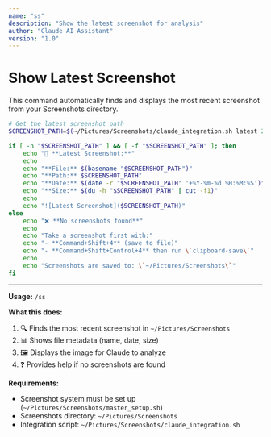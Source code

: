 ```yaml
---
name: "ss"
description: "Show the latest screenshot for analysis"
author: "Claude AI Assistant"
version: "1.0"
---
```


# Show Latest Screenshot

This command automatically finds and displays the most recent screenshot from your Screenshots directory.

```bash
# Get the latest screenshot path
SCREENSHOT_PATH=$(~/Pictures/Screenshots/claude_integration.sh latest 2>/dev/null | head -1)

if [ -n "$SCREENSHOT_PATH" ] && [ -f "$SCREENSHOT_PATH" ]; then
    echo "📸 **Latest Screenshot:**"
    echo
    echo "**File:** $(basename "$SCREENSHOT_PATH")"
    echo "**Path:** $SCREENSHOT_PATH"
    echo "**Date:** $(date -r "$SCREENSHOT_PATH" '+%Y-%m-%d %H:%M:%S')"
    echo "**Size:** $(du -h "$SCREENSHOT_PATH" | cut -f1)"
    echo
    echo "![Latest Screenshot]($SCREENSHOT_PATH)"
else
    echo "❌ **No screenshots found**"
    echo
    echo "Take a screenshot first with:"
    echo "- **Command+Shift+4** (save to file)"
    echo "- **Command+Shift+Control+4** then run \`clipboard-save\`"
    echo
    echo "Screenshots are saved to: \`~/Pictures/Screenshots\`"
fi
```

---

**Usage:** `/ss`

**What this does:**
1. 🔍 Finds the most recent screenshot in `~/Pictures/Screenshots`
2. 📊 Shows file metadata (name, date, size)
3. 🖼️ Displays the image for Claude to analyze
4. ❓ Provides help if no screenshots are found

**Requirements:**
- Screenshot system must be set up (`~/Pictures/Screenshots/master_setup.sh`)
- Screenshots directory: `~/Pictures/Screenshots`
- Integration script: `~/Pictures/Screenshots/claude_integration.sh`